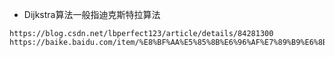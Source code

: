 - Dijkstra算法一般指迪克斯特拉算法
```
https://blog.csdn.net/lbperfect123/article/details/84281300
https://baike.baidu.com/item/%E8%BF%AA%E5%85%8B%E6%96%AF%E7%89%B9%E6%8B%89%E7%AE%97%E6%B3%95/23665989
```